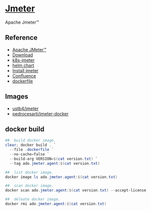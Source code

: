 # [Jmeter](https://hub.docker.com/r/justb4/jmeter)

Apache Jmeter™

## Reference

- [Apache JMeter™](https://jmeter.apache.org/index.html)
- [Download](https://www.apache.org/dist/jmeter/binaries/apache-jmeter-5.4.1.tgz.sha512)
- [k8s-jmeter](https://github.com/kaarolch/kubernetes-jmeter)
- [helm chart](https://github.com/helm/charts/tree/master/stable/distributed-jmeter)
- [Install jmeter](https://www.guru99.com/guide-to-install-jmeter.html)
- [Confluence](https://cwiki.apache.org/confluence/display/JMETER/Home)
- [dockerfile](https://github.com/justb4/docker-jmeter/blob/master/Dockerfile)

## Images

- [ustb4/jmeter](https://hub.docker.com/r/justb4/jmeter)
- [pedrocesarti/jmeter-docker](https://hub.docker.com/r/pedrocesarti/jmeter-docker)

## docker build

```powershell
##  build docker image.
clear; docker build . `
  --file .dockerfile `
  --no-cache=false `
  --build-arg VERSION=$(cat version.txt) `
  --tag ado.jmeter.agent:$(cat version.txt)

##  list docker image.
docker image ls ado.jmeter.agent:$(cat version.txt)

##  scan docker image.
docker scan ado.jmeter.agent:$(cat version.txt) --accept-license

##  deleate docker image.
docker rmi ado.jmeter.agent:$(cat version.txt)
```
